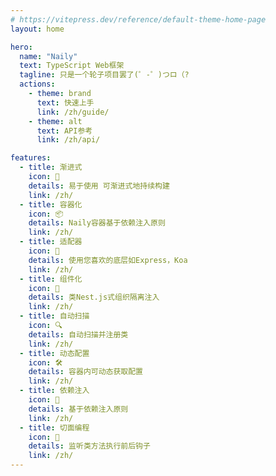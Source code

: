 ```yaml
---
# https://vitepress.dev/reference/default-theme-home-page
layout: home

hero:
  name: "Naily"
  text: TypeScript Web框架
  tagline: 只是一个轮子项目罢了(゜-゜)つロ（?
  actions:
    - theme: brand
      text: 快速上手
      link: /zh/guide/
    - theme: alt
      text: API参考
      link: /zh/api/

features:
  - title: 渐进式
    icon: 📑
    details: 易于使用 可渐进式地持续构建
    link: /zh/
  - title: 容器化
    icon: 📦
    details: Naily容器基于依赖注入原则
    link: /zh/
  - title: 适配器
    icon: 📡
    details: 使用您喜欢的底层如Express，Koa
    link: /zh/
  - title: 组件化
    icon: 🧩
    details: 类Nest.js式组织隔离注入
    link: /zh/
  - title: 自动扫描
    icon: 🔍
    details: 自动扫描并注册类
    link: /zh/
  - title: 动态配置
    icon: 🛠
    details: 容器内可动态获取配置
    link: /zh/
  - title: 依赖注入
    icon: 🧬
    details: 基于依赖注入原则
    link: /zh/
  - title: 切面编程
    icon: 🎯
    details: 监听类方法执行前后钩子
    link: /zh/
---
```

